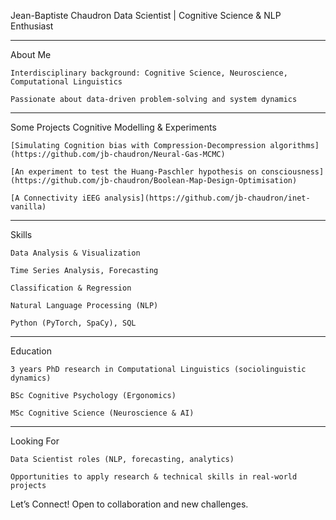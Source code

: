 Jean-Baptiste Chaudron
Data Scientist | Cognitive Science & NLP Enthusiast

--- 
About Me

    Interdisciplinary background: Cognitive Science, Neuroscience, Computational Linguistics

    Passionate about data-driven problem-solving and system dynamics

---
Some Projects
    Cognitive Modelling & Experiments
    
    [Simulating Cognition bias with Compression-Decompression algorithms](https://github.com/jb-chaudron/Neural-Gas-MCMC)
    
    [An experiment to test the Huang-Paschler hypothesis on consciousness](https://github.com/jb-chaudron/Boolean-Map-Design-Optimisation)
    
    [A Connectivity iEEG analysis](https://github.com/jb-chaudron/inet-vanilla)
    
---
Skills

    Data Analysis & Visualization

    Time Series Analysis, Forecasting

    Classification & Regression

    Natural Language Processing (NLP)

    Python (PyTorch, SpaCy), SQL
---
Education

    3 years PhD research in Computational Linguistics (sociolinguistic dynamics)
    
    BSc Cognitive Psychology (Ergonomics)

    MSc Cognitive Science (Neuroscience & AI)
    
---
Looking For

    Data Scientist roles (NLP, forecasting, analytics)

    Opportunities to apply research & technical skills in real-world projects

Let’s Connect!
Open to collaboration and new challenges.
